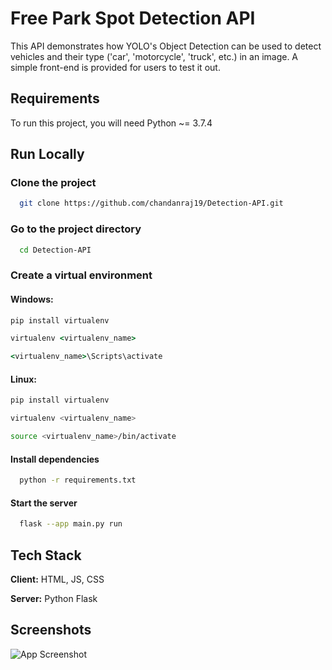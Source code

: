 # Free Park Spot Detection API

This API demonstrates how YOLO's Object Detection can be used to detect vehicles and their type ('car', 'motorcycle', 'truck', etc.) in an image. A simple front-end is provided for users to test it out.


## Requirements

To run this project, you will need Python ~= 3.7.4


## Run Locally


### Clone the project

```bash
  git clone https://github.com/chandanraj19/Detection-API.git
```

### Go to the project directory

```bash
  cd Detection-API
```

### Create a virtual environment

#### Windows:
```cmd
pip install virtualenv
```
```cmd
virtualenv <virtualenv_name>
```
```cmd
<virtualenv_name>\Scripts\activate
```

#### Linux:
```bash
pip install virtualenv
```
```bash
virtualenv <virtualenv_name>
```
```bash
source <virtualenv_name>/bin/activate
```

#### Install dependencies

```bash
  python -r requirements.txt
```

#### Start the server

```bash
  flask --app main.py run
```


## Tech Stack

**Client:** HTML, JS, CSS

**Server:** Python Flask


## Screenshots

![App Screenshot](https://via.placeholder.com/468x300?text=App+Screenshot+Here)

